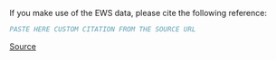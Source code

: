 If you make use of the EWS data, please cite the following reference:

``` bibtex
PASTE HERE CUSTOM CITATION FROM THE SOURCE URL
```

[Source](https://www.research-collection.ethz.ch/handle/20.500.11850/512332)